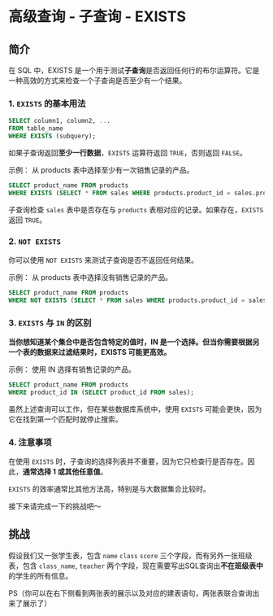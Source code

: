 # 高级查询 - 子查询 - EXISTS

## 简介

在 SQL 中，EXISTS 是一个用于测试**子查询**是否返回任何行的布尔运算符。它是一种高效的方式来检查一个子查询是否至少有一个结果。

### 1. `EXISTS` 的基本用法

```sql
SELECT column1, column2, ...
FROM table_name
WHERE EXISTS (subquery);
```

如果子查询返回**至少一行数据**，`EXISTS` 运算符返回 `TRUE`，否则返回 `FALSE`。

示例： 从 products 表中选择至少有一次销售记录的产品。

```sql
SELECT product_name FROM products
WHERE EXISTS (SELECT * FROM sales WHERE products.product_id = sales.product_id);
```

子查询检查 `sales` 表中是否存在与 `products` 表相对应的记录。如果存在，`EXISTS` 返回 `TRUE`。

### 2. `NOT EXISTS`

你可以使用 `NOT EXISTS` 来测试子查询是否不返回任何结果。

示例： 从 products 表中选择没有销售记录的产品。

```sql
SELECT product_name FROM products
WHERE NOT EXISTS (SELECT * FROM sales WHERE products.product_id = sales.product_id);
```

### 3. `EXISTS` 与 `IN` 的区别

**当你想知道某个集合中是否包含特定的值时，IN 是一个选择。但当你需要根据另一个表的数据来过滤结果时，EXISTS 可能更高效。**

示例： 使用 IN 选择有销售记录的产品。

```sql
SELECT product_name FROM products
WHERE product_id IN (SELECT product_id FROM sales);
```

虽然上述查询可以工作，但在某些数据库系统中，使用 `EXISTS` 可能会更快，因为它在找到第一个匹配时就停止搜索。

### 4. 注意事项

在使用 `EXISTS` 时，子查询的选择列表并不重要，因为它只检查行是否存在。因此，**通常选择 1 或其他任意值**。

`EXISTS` 的效率通常比其他方法高，特别是与大数据集合比较时。

接下来请完成一下的挑战吧～

## 挑战

假设我们又一张学生表，包含 `name` `class` `score` 三个字段，而有另外一张班级表，包含 `class_name`, `teacher` 两个字段，现在需要写出SQL查询出**不在班级表中**的学生的所有信息。

PS（你可以在右下侧看到两张表的展示以及对应的建表语句，两张表联合查询出来了展示了）
